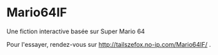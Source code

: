 Mario64IF
=========

Une fiction interactive basée sur Super Mario 64

Pour l'essayer, rendez-vous sur http://tailszefox.no-ip.com/Mario64IF/ .
